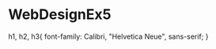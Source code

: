 # WebDesignEx5


h1, h2, h3{
	font-family: Calibri, "Helvetica Neue", sans-serif;
}





<!DOCTYPE html>
<html>
<head>
	<meta charset="ISO-8859-1">
	<meta name="author" content="TawaraWeb Tomas Mac Gregor">
	<meta name="description" content="Weather data for the Tawara region">
	<meta name="keywords" content="Tawara region, weather data">
	<base target="_blank">
	<title>Weather Data</title>
</head>
<body>

</body>
</html>
